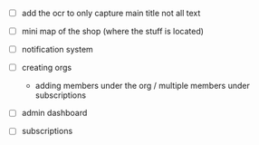  - [ ] add the ocr to only capture main title not all text 
 - [ ] mini map of the shop (where the stuff is located)
 - [ ] notification system
 - [ ] creating orgs
    - adding members under the org / multiple members under subscriptions
 - [ ] admin dashboard
 - [ ] subscriptions
 
